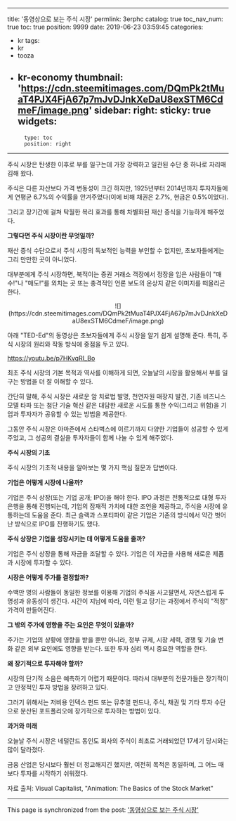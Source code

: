 
---
title: '동영상으로 보는 주식 시장'
permlink: 3erphc
catalog: true
toc_nav_num: true
toc: true
position: 9999
date: 2019-06-23 03:59:45
categories:
- kr
tags:
- kr
- tooza
- kr-economy
thumbnail: 'https://cdn.steemitimages.com/DQmPk2tMuaT4PJX4FjA67p7mJvDJnkXeDaU8exSTM6CdmeF/image.png'
sidebar:
    right:
        sticky: true
widgets:
    -
        type: toc
        position: right
---


주식 시장은 탄생한 이후로 부를 일구는데 가장 강력하고 일관된 수단 중 하나로 자리매김해 왔다.​

주식은 다른 자산보다 가격 변동성이 크긴 하지만, 1925년부터 2014년까지 투자자들에게 연평균 6.7%의 수익률을 안겨주었다(이에 비해 채권은 2.7%, 현금은 0.5%이었다).​

그리고 장기간에 걸쳐 탁월한 복리 효과를 통해 차별화된 재산 증식을 가능하게 해주었다.​

**그렇다면 주식 시장이란 무엇일까?**

재산 증식 수단으로서 주식 시장의 독보적인 능력을 부인할 수 없지만, 초보자들에게는 그리 만만한 곳이 아니었다.​

대부분에게 주식 시장하면, 북적이는 증권 거래소 객장에서 정장을 입은 사람들이 "매수!"나 "매도!"를 외치는 곳 또는 충격적인 언론 보도의 온상지 같은 이미지를 떠올리곤 한다.

<center>
![](https://cdn.steemitimages.com/DQmPk2tMuaT4PJX4FjA67p7mJvDJnkXeDaU8exSTM6CdmeF/image.png)
</center>

아래 "TED-Ed"의 동영상은 초보자들에게 주식 시장을 알기 쉽게 설명해 준다. 특히, 주식 시장의 원리와 작동 방식에 중점을 두고 있다.

https://youtu.be/p7HKvqRI_Bo

최초 주식 시장의 기본 목적과 역사를 이해하게 되면, 오늘날의 시장을 활용해서 부를 일구는 방법을 더 잘 이해할 수 있다.​

간단히 말해, 주식 시장은 새로운 암 치료법 발명, 천연자원 매장지 발견, 기존 비즈니스 모델 타파 또는 첨단 기술 혁신 같은 대담한 새로운 시도를 통한 수익(그리고 위험)을 기업과 투자자가 공유할 수 있는 방법을 제공한다.​

그동안 주식 시장은 아마존에서 스타벅스에 이르기까지 다양한 기업들이 성공할 수 있게 주었고, 그 성공의 결실을 투자자들이 함께 나눌 수 있게 해주었다.​

**주식 시장의 기초**

주식 시장의 기초적 내용을 알아보는 몇 가지 핵심 질문과 답변이다.​

**기업은 어떻게 시장에 나올까?**

기업은 주식 상장(또는 기업 공개; IPO)을 해야 한다. IPO 과정은 전통적으로 대형 투자 은행을 통해 진행되는데, 기업의 잠재적 가치에 대한 조언을 제공하고, 주식을 시장에 유통하는데 도움을 준다. 최근 슬랙과 스포티파이 같은 기업은 기존의 방식에서 약간 벗어난 방식으로 IPO를 진행하기도 했다.​

**주식 상장은 기업을 성장시키는 데 어떻게 도움을 줄까?**

기업은 주식 상장을 통해 자금을 조달할 수 있다. 기업은 이 자금을 사용해 새로운 제품과 시장에 투자할 수 있다.​

**시장은 어떻게 주가를 결정할까?**

수백만 명의 사람들이 동일한 정보를 이용해 기업의 주식을 사고팔면서, 자연스럽게 투명성과 유동성이 생긴다. 시간이 지남에 따라, 이런 밀고 당기는 과정에서 주식의 "적정" 가격이 만들어진다.​

**그 밖의 주가에 영향을 주는 요인은 무엇이 있을까?**

주가는 기업의 상황에 영향을 받을 뿐만 아니라, 정부 규제, 시장 세력, 경쟁 및 기술 변화 같은 외부 요인에도 영향을 받는다. 또한 투자 심리 역시 중요한 역할을 한다.​

**왜 장기적으로 투자해야 할까?**

시장의 단기적 소음은 예측하기 어렵기 때문이다. 따라서 대부분의 전문가들은 장기적이고 안정적인 투자 방법을 장려하고 있다.​

그러기 위해서는 저비용 인덱스 펀드 또는 뮤추얼 펀드나, 주식, 채권 및 기타 투자 수단으로 분산된 포트폴리오에 장기적으로 투자하는 방법이 있다.​

**과거와 미래**

오늘날 주식 시장은 네덜란드 동인도 회사의 주식이 최초로 거래되었던 17세기 당시와는 많이 달라졌다.​

금융 산업은 당시보다 훨씬 더 정교해지긴 했지만, 여전히 목적은 동일하며, 그 어느 때보다 투자를 시작하기 쉬워졌다.​

자료 출처: Visual Capitalist, "Animation: The Basics of the Stock Market"

- - -

This page is synchronized from the post: ['동영상으로 보는 주식 시장'](https://steemit.com/@pius.pius/3erphc)
